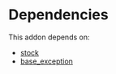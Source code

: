 # Dependencies

This addon depends on:

- [stock](https://github.com/bringout/oca-ocb-warehouse)
- [base_exception](https://github.com/bringout/oca-technical)
